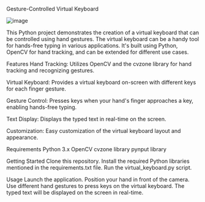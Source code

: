 


Gesture-Controlled Virtual Keyboard

![image](https://github.com/Rajshree2524/AI_VirtualKeyboard/assets/137636886/75691d56-2fdc-4537-9e59-fb66dec7382e)


This Python project demonstrates the creation of a virtual keyboard that can be controlled using hand gestures. The virtual keyboard can be a handy tool for hands-free typing in various applications. It's built using Python, OpenCV for hand tracking, and can be extended for different use cases.

Features
Hand Tracking: Utilizes OpenCV and the cvzone library for hand tracking and recognizing gestures.

Virtual Keyboard: Provides a virtual keyboard on-screen with different keys for each finger gesture.

Gesture Control: Presses keys when your hand's finger approaches a key, enabling hands-free typing.

Text Display: Displays the typed text in real-time on the screen.

Customization: Easy customization of the virtual keyboard layout and appearance.

Requirements
Python 3.x
OpenCV
cvzone library
pynput library

Getting Started
Clone this repository.
Install the required Python libraries mentioned in the requirements.txt file.
Run the virtual_keyboard.py script.

Usage
Launch the application.
Position your hand in front of the camera.
Use different hand gestures to press keys on the virtual keyboard.
The typed text will be displayed on the screen in real-time.
